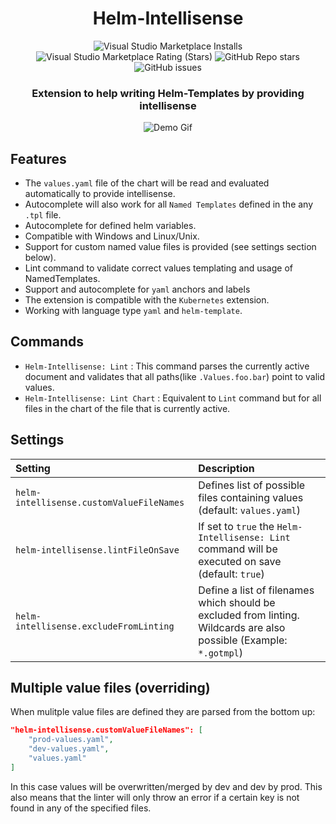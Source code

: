 <h1 align="center">Helm-Intellisense</h1>
<div align="center">

![Visual Studio Marketplace Installs](https://img.shields.io/visual-studio-marketplace/i/Tim-Koehler.helm-intellisense?style=flat-square)
![Visual Studio Marketplace Rating (Stars)](https://img.shields.io/visual-studio-marketplace/stars/Tim-Koehler.helm-intellisense?style=flat-square)
![GitHub Repo stars](https://img.shields.io/github/stars/tim-koehler/Helm-Intellisense?label=GitHub%20Stars&style=flat-square)
![GitHub issues](https://img.shields.io/github/issues-raw/tim-koehler/Helm-Intellisense?style=flat-square)

### Extension to help writing Helm-Templates by providing intellisense

![Demo Gif](https://imgur.com/pC2vuoN.gif) 
</div>

## Features

- The `values.yaml` file of the chart will be read and evaluated automatically to provide intellisense.
- Autocomplete will also work for all `Named Templates` defined in the any `.tpl` file.
- Autocomplete for defined helm variables.
- Compatible with Windows and Linux/Unix.
- Support for custom named value files is provided (see settings section below).
- Lint command to validate correct values templating and usage of NamedTemplates.
- Support and autocomplete for `yaml` anchors and labels
- The extension is compatible with the `Kubernetes` extension.
- Working with language type `yaml` and `helm-template`.

## Commands

* `Helm-Intellisense: Lint` :       This command parses the currently active document and validates that all paths(like `.Values.foo.bar`) point to valid values.
* `Helm-Intellisense: Lint Chart` : Equivalent to `Lint` command but for all files in the chart of the file that is currently active.

## Settings

| Setting                                   | Description
|:------------------------------------------|:----------------------------------------------------------------------------------------
| `helm-intellisense.customValueFileNames`  | Defines list of possible files containing values<br>(default: `values.yaml`)
| `helm-intellisense.lintFileOnSave`        | If set to `true` the `Helm-Intellisense: Lint` command will be executed on save (default: `true`)
| `helm-intellisense.excludeFromLinting`    | Define a list of filenames which should be excluded from linting.<br> Wildcards are also possible (Example: `*.gotmpl`)

## Multiple value files (overriding)

When mulitple value files are defined they are parsed from the bottom up:
```json
"helm-intellisense.customValueFileNames": [
    "prod-values.yaml",
    "dev-values.yaml",
    "values.yaml"
]
```
In this case values will be overwritten/merged by dev and dev by prod. This also means that the linter will only throw an error if a certain key is not found in any of the specified files.
